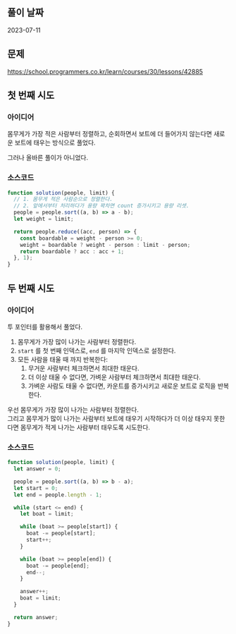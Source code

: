 ## 풀이 날짜
2023-07-11

## 문제
https://school.programmers.co.kr/learn/courses/30/lessons/42885

## 첫 번째 시도
### 아이디어
몸무게가 가장 적은 사람부터 정렬하고, 순회하면서 보트에 더 들어가지 않는다면 새로운 보트에 태우는 방식으로 풀었다.  

그러나 올바른 풀이가 아니었다.

### 소스코드
```js
function solution(people, limit) {
  // 1. 몸무게 적은 사람순으로 정렬한다.
  // 2. 앞에서부터 처리하다가 용량 꽉차면 count 증가시키고 용량 리셋.
  people = people.sort((a, b) => a - b);
  let weight = limit;

  return people.reduce((acc, person) => {
    const boardable = weight - person >= 0;
    weight = boardable ? weight - person : limit - person;
    return boardable ? acc : acc + 1;
  }, 1);
}
```

## 두 번째 시도
### 아이디어
투 포인터를 활용해서 풀었다.  

1. 몸무게가 가장 많이 나가는 사람부터 정렬한다.  
2. `start` 를 첫 번째 인덱스로, `end` 를 마지막 인덱스로 설정한다.  
3. 모든 사람을 태울 때 까지 반복한다:
    1. 무거운 사람부터 체크하면서 최대한 태운다.  
    2. 더 이상 태울 수 없다면, 가벼운 사람부터 체크하면서 최대한 태운다.
    3. 가벼운 사람도 태울 수 없다면, 카운트를 증가시키고 새로운 보트로 로직을 반복한다.

우선 몸무게가 가장 많이 나가는 사람부터 정렬한다.  
그리고 몸무게가 많이 나가는 사람부터 보트에 태우기 시작하다가 더 이상 태우지 못한다면 몸무게가 적게 나가는 사람부터 태우도록 시도한다.  

### 소스코드
```js
function solution(people, limit) {
  let answer = 0;

  people = people.sort((a, b) => b - a);
  let start = 0;
  let end = people.length - 1;

  while (start <= end) {
    let boat = limit;

    while (boat >= people[start]) {
      boat -= people[start];
      start++;
    }

    while (boat >= people[end]) {
      boat -= people[end];
      end--;
    }

    answer++;
    boat = limit;
  }

  return answer;
}
```
